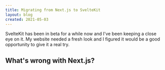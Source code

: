 ```yaml
---
title: Migrating from Next.js to SvelteKit
layout: blog
created: 2021-05-03
---
```


SvelteKit has been in beta for a while now and I've been keeping a close eye on it. My website needed a fresh look and I figured it would be a good opportunity to give it a real try.

## What's wrong with Next.js?
